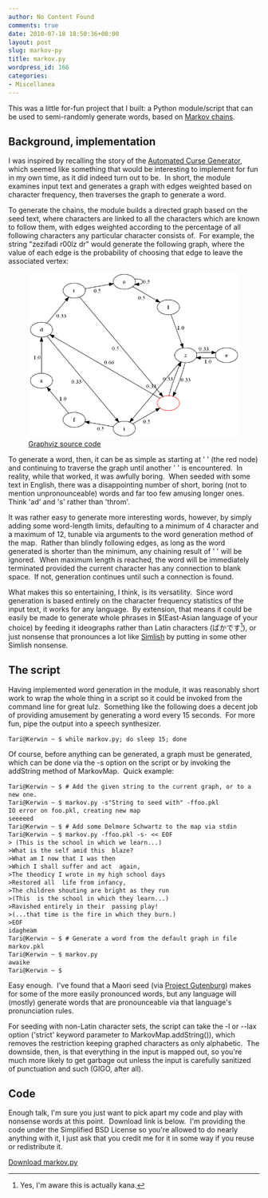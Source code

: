 ```yaml
---
author: No Content Found
comments: true
date: 2010-07-18 18:50:36+00:00
layout: post
slug: markov-py
title: markov.py
wordpress_id: 166
categories:
- Miscellanea
---
```


This was a little for-fun project that I built: a Python module/script that can
be used to semi-randomly generate words, based on [Markov
chains](http://en.wikipedia.org/wiki/Markov_chain).

## Background, implementation

I was inspired by recalling the story of the [Automated Curse
Generator](http://thedailywtf.com/Articles/The-Automated-Curse-Generator.aspx),
which seemed like something that would be interesting to implement for fun in my
own time, as it did indeed turn out to be.  In short, the module examines input
text and generates a graph with edges weighted based on character frequency,
then traverses the graph to generate a word.

To generate the chains, the module builds a directed graph based on the seed
text, where characters are  linked to all the characters which are known to
follow them, with edges weighted according to the percentage of all following
characters any particular character consists of.  For example, the string
"zezifadi r00lz dr" would generate the following graph, where the value of each
edge is the probability of choosing that edge to leave the associated vertex:

<figure>
    <img src="/images/2010/zezifadi.png" />
    <figcaption><a href="/images/2010/zezifadi.dot">Graphviz source code</a></figcaption>
</figure>

To generate a word, then, it can be as simple as starting at ' ' (the red node)
and continuing to traverse the graph until another ' ' is encountered.  In
reality, while that worked, it was awfully boring.  When seeded with some text
in English, there was a disappointing number of short, boring (not to mention
unpronounceable) words and far too few amusing longer ones.  Think 'ad' and 's'
rather than 'throm'.

It was rather easy to generate more interesting words, however, by simply adding
some word-length limits, defaulting to a minimum of 4 character and a maximum of
12, tunable via arguments to the word generation method of the map.  Rather than
blindly following edges, as long as the word generated is shorter than the
minimum, any chaining result of ' ' will be ignored.  When maximum length is
reached, the word will be immediately terminated provided the current character
has any connection to blank space.  If not, generation continues until such a
connection is found.

What makes this so entertaining, I think, is its versatility.  Since word
generation is based entirely on the character frequency statistics of the input
text, it works for any language.  By extension, that means it could be easily be
made to generate whole phrases in $(East-Asian language of your choice) by
feeding it ideographs rather than Latin characters (ばかです[^1]), or just
nonsense that pronounces a lot like
[Simlish](http://en.wikipedia.org/wiki/Simlish) by putting in some other Simlish
nonsense.

[^1]: Yes, I'm aware this is actually kana.

## The script

Having implemented word generation in the module, it was reasonably short work
to wrap the whole thing in a script so it could be invoked from the command line
for great lulz.  Something like the following does a decent job of providing
amusement by generating a word every 15 seconds.  For more fun, pipe the output
into a speech synthesizer.
    
    Tari@Kerwin ~ $ while markov.py; do sleep 15; done

Of course, before anything can be generated, a graph must be generated, which
can be done via the -s option on the script or by invoking the addString method
of MarkovMap.  Quick example:
    
    Tari@Kerwin ~ $ # Add the given string to the current graph, or to a new one.
    Tari@Kerwin ~ $ markov.py -s"String to seed with" -ffoo.pkl
    IO error on foo.pkl, creating new map
    seeeeed
    Tari@Kerwin ~ $ # Add some Delmore Schwartz to the map via stdin
    Tari@Kerwin ~ $ markov.py -ffoo.pkl -s- << EOF
    > (This is the school in which we learn...)
    >What is the self amid this  blaze?
    >What am I now that I was then
    >Which I shall suffer and act  again,
    >The theodicy I wrote in my high school days
    >Restored all  life from infancy,
    >The children shouting are bright as they run
    >(This  is the school in which they learn...)
    >Ravished entirely in their  passing play!
    >(...that time is the fire in which they burn.)
    >EOF
    idagheam
    Tari@Kerwin ~ $ # Generate a word from the default graph in file markov.pkl
    Tari@Kerwin ~ $ markov.py
    awaike
    Tari@Kerwin ~ $

Easy enough.  I've found that a Maori seed (via [Project
Gutenburg](http://www.gutenberg.org/ebooks/22009)) makes for some of the more
easily pronounced words, but any language will (mostly) generate words that are
pronounceable via that language's pronunciation rules.

For seeding with non-Latin character sets, the script can take the -l or --lax
option ('strict' keyword parameter to MarkovMap.addString()), which removes the
restriction keeping graphed characters as only alphabetic.  The downside, then,
is that everything in the input is mapped out, so you're much more likely to get
garbage out unless the input is carefully sanitized of punctuation and such
(GIGO, after all).

## Code

Enough talk, I'm sure you just want to pick apart my code and play with nonsense
words at this point.  Download link is below.  I'm providing the code under the
Simplified BSD License so you're allowed to do nearly anything with it, I just
ask that you credit me for it in some way if you reuse or redistribute it.

[Download markov.py](/images/2010/markov.py)
